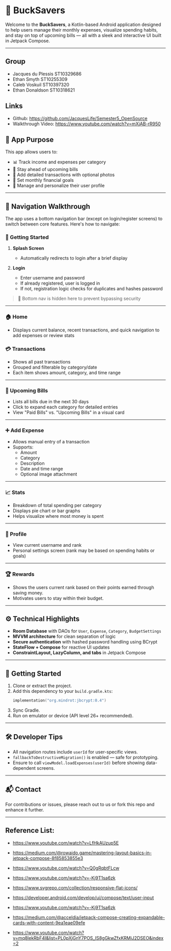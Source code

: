 
# 💸 BuckSavers

Welcome to the **BuckSavers**, a Kotlin-based Android application designed to help users manage their monthly expenses, visualize spending habits, and stay on top of upcoming bills — all with a sleek and interactive UI built in Jetpack Compose.

---

## Group

- Jacques du Plessis ST10329686
- Ethan Smyth ST10255309
- Caleb Voskuil ST10397320
- Ethan Donaldson ST10318621

## Links 

- Github: https://github.com/JacquesLife/Semester5_OpenSource
- Walkthrough Video: https://www.youtube.com/watch?v=mXjAB-rR950

## 🎯 App Purpose

This app allows users to:

- 📊 Track income and expenses per category
- 📅 Stay ahead of upcoming bills
- 🧾 Add detailed transactions with optional photos
- 🎯 Set monthly financial goals
- 👤 Manage and personalize their user profile

---

## 🧭 Navigation Walkthrough

The app uses a bottom navigation bar (except on login/register screens) to switch between core features. Here's how to navigate:

### 🏁 Getting Started

1. **Splash Screen**
   - Automatically redirects to login after a brief display

2. **Login**
   - Enter username and password
   - If already registered, user is logged in
   - If not, registration logic checks for duplicates and hashes password

> 🔐 Bottom nav is hidden here to prevent bypassing security

---

### 🏠 Home 

- Displays current balance, recent transactions, and quick navigation to add expenses or review stats

### 💳 Transactions 

- Shows all past transactions
- Grouped and filterable by category/date
- Each item shows amount, category, and time range

---

### 📅 Upcoming Bills 

- Lists all bills due in the next 30 days
- Click to expand each category for detailed entries
- View "Paid Bills" vs. "Upcoming Bills" in a visual card

---

### ➕ Add Expense 

- Allows manual entry of a transaction
- Supports:
  - Amount
  - Category
  - Description
  - Date and time range
  - Optional image attachment

---

### 📈 Stats 

- Breakdown of total spending per category
- Displays pie chart or bar graphs
- Helps visualize where most money is spent

---

### 👤 Profile 

- View current username and rank
- Personal settings screen (rank may be based on spending habits or goals)

---

### 🏆 Rewards

- Shows the users current rank based on their points earned through saving money.
- Motivates users to stay within their budget.

---

## ⚙️ Technical Highlights

- **Room Database** with DAOs for `User`, `Expense`, `Category`, `BudgetSettings`
- **MVVM architecture** for clean separation of logic
- **Secure authentication** with hashed password handling using BCrypt
- **StateFlow + Compose** for reactive UI updates
- **ConstraintLayout, LazyColumn, and tabs** in Jetpack Compose

---

## 🚀 Getting Started

1. Clone or extract the project.
2. Add this dependency to your `build.gradle.kts`:
   ```kotlin
   implementation("org.mindrot:jbcrypt:0.4")
   ```
3. Sync Gradle.
4. Run on emulator or device (API level 26+ recommended).

---

## 🛠 Developer Tips

- All navigation routes include `userId` for user-specific views.
- `fallbackToDestructiveMigration()` is enabled — safe for prototyping.
- Ensure to call `viewModel.loadExpenses(userId)` before showing data-dependent screens.

---

## 📬 Contact

For contributions or issues, please reach out to us or fork this repo and enhance it further.

---

## Reference List:

- https://www.youtube.com/watch?v=LfHkAUzup5E

- https://medium.com/@rowaido.game/mastering-layout-basics-in-jetpack-compose-8f85853855e3

- https://www.youtube.com/watch?v=Q0gRqbtFLcw

- https://www.youtube.com/watch?v=-Kj9T1sa6zk
  
- https://www.svgrepo.com/collection/responsive-flat-icons/

- https://developer.android.com/develop/ui/compose/text/user-input

- https://www.youtube.com/watch?v=-Kj9T1sa6zk 

- https://medium.com/@acceldia/jetpack-compose-creating-expandable-cards-with-content-9ea1eae09efe

- https://www.youtube.com/watch?v=mq8lekRbF4I&list=PL0pXjGnY7POS_IS8gGkwZfxKRMiJ2DSEO&index=2


